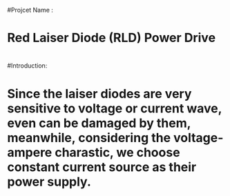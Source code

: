 #Projcet Name : 
#	Red Laiser Diode (RLD) Power Drive 
# 
#Introduction:
#	Since the laiser diodes are very sensitive to voltage or current wave, even can be damaged by them, meanwhile, considering the voltage-ampere charastic, we choose constant current source as their power supply.


